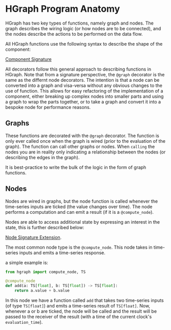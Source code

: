 HGraph Program Anatomy
======================

HGraph has two key types of functions, namely graph and nodes. The graph describes
the wiring logic (or how nodes are to be connected), and the nodes describe
the actions to be performed on the data flow.

All HGraph functions use the following syntax to describe the shape of the component:

[Component Signature](component_signature.md)

All decorators follow this general approach to describing functions in HGraph.
Note that from a signature perspective, the ``@graph`` decorator is the same as the differnt
node decorators. The intention is that a node can be converted into a graph and visa-versa
without any obvious changes to the use of function. This allows for easy refactoring of 
the implementation of a component, either breaking up complex nodes into smaller
parts and using a graph to wrap the parts together, or to take a graph and convert it
into a bespoke node for performance reasons.

Graphs
------

These functions are decorated with the ``@graph`` decorator.
The function is only ever called once when the graph is wired (prior to the evaluation
of the graph). The function can call other graphs or nodes. When `calling` the nodes you are
in reality only indicating a relationship between the nodes (or describing the edges in the graph).

It is best-practice to write the bulk of the logic in the form of graph functions.

Nodes
-----

Nodes are wired in graphs, but the node function is called whenever the time-series inputs
are ticked (the value changes over time). The node performs a computation and can emit
a result (if it is a ``@compute_node``).

Nodes are able to access additional state by expressing an interest in the state, this is further
described below:

[Node Signature Extension](node_signature.md).

The most common node type is the ``@compute_node``. This node takes in time-series inputs and emits
a time-series response.

a simple example is:

```python
from hgraph import compute_node, TS

@compute_node
def add(a: TS[float], b: TS[float]) -> TS[float]:
    return a.value + b.value
```

In this node we have a function called ``add`` that takes two time-series inputs (of type ``TS[float]``) and emits a 
time-series result of ``TS[float]``. Now, whenever a or b are ticked, the node will be called and the result will be
passed to the receiver of the result (with a time of the current clock's ``evaluation_time``).


